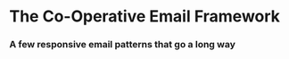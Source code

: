 The Co-Operative Email Framework
=====================

<h3>A few responsive email patterns that go a long way</h3>
